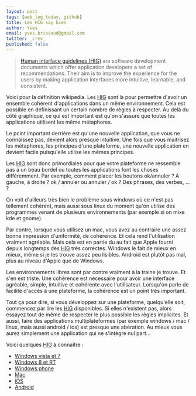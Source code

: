 ```yaml
---
layout: post
tags: [web_log_today, github]
title: Les HIG say bien
author: Yves
email: yves.brissaud@gmail.com
twitter: _crev_
published: false
---
```


> [Human interface guidelines (HIG)][hig] are software development documents which offer application developers a set of recommendations. Their aim is to improve the experience for the users by making application interfaces more intuitive, learnable, and consistent.

Voici pour la définition wikipedia. Les [HIG][hig] sont là pour permettre d'avoir un ensemble cohérent d'applications dans un même environnement. Cela est possible en définissant un certain nombre de règles à respecter. Au delà du côté graphique, ce qui est important est qu'on s'assure que toutes les applications utilisent les même métaphores.

Le point important derrière est qu'une nouvelle application, que vous ne connaissez pas, devient alors presque intuitive. Une fois que vous maitrisez les métaphores, les principes d'une plateforme, une nouvelle application en devient facile puisqu'elle utilise les mêmes principes.

Les [HIG][hig] sont donc primordiales pour que votre plateforme ne ressemble pas à un beau bordel où toutes les applications font les choses différemment. Par exemple, comment placer les boutons ok/annuler ? À gauche, à droite ? ok / annuler ou annuler / ok ? Des phrases, des verbes, ... ?

On voit d'ailleurs très bien le problème sous windows où ce n'est pas tellement cohérent, mais aussi sous linux du moment qu'on utilise des programmes venant de plusieurs environnements (par exemple si on mixe kde et gnome).

Par contre, lorsque vous utilisez un mac, vous avez au contraire une assez bonne impression d'uniformité, de cohérence. Et cela rend l'utilisation vraiment agréable. Mais cela est en partie du au fait que Apple fourni depuis longtemps des [HIG][hig] très correctes. Windows le fait de mieux en mieux, même si je les trouve assez peu lisibles. Android est plutôt pas mal, plus au niveau d'Apple que de Windows.

Les environnements libres sont par contre vraiment à la traine je trouve. Et s'en est triste. Une cohérence est nécessaire pour avoir une interface agréable, simple, intuitive et cohérente avec l'utilisateur. Lorsqu'on parle de facilité d'accès à une plateforme, la cohérence est un point très important.

Tout ça pour dire, si vous développez sur une plateforme, quelqu'elle soit, commencez par lire les [HIG][hig] disponibles. Si elles n'existent pas, alors essayez tout de même de respecter le plus possible les règles implicites. Et aussi, faire des applications multiplateformes (par exemple windows / mac / linux, mais aussi android / ios) est presque une abération. Au mieux vous aurez simplement une application qui ne s'intègre nul part...

Voici quelques [HIG][hig] à connaître :

* [Windows vista et 7][win7]
* [Windows 8 et RT][win8]
* [Windows phone][winphone]
* [Mac][mac]
* [iOS][ios]
* [Android][android]

[hig]: http://en.wikipedia.org/wiki/Human_interface_guidelines
[win7]: http://msdn.microsoft.com/en-us/library/Aa511258.aspx
[win8]: http://msdn.microsoft.com/en-us/library/windows/apps/hh465424.aspx
[winphone]: http://msdn.microsoft.com/en-us/library/hh202915%28v=VS.92%29.aspx
[mac]: https://developer.apple.com/library/mac/#documentation/userexperience/Conceptual/AppleHIGuidelines/Intro/Intro.html
[ios]: http://developer.apple.com/library/ios/#documentation/userexperience/conceptual/mobilehig/Introduction/Introduction.html
[android]: http://developer.android.com/design/index.html
